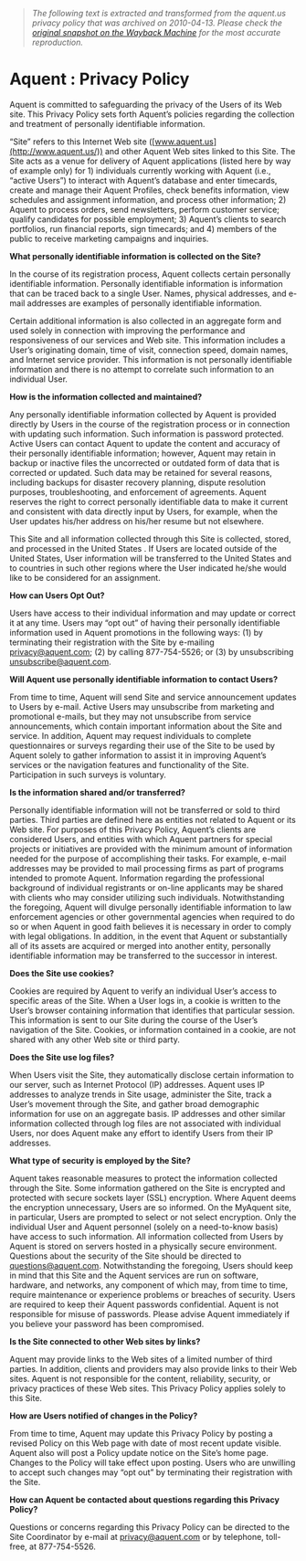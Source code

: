 > *The following text is extracted and transformed from the aquent.us privacy policy that was archived on 2010-04-13. Please check the [original snapshot on the Wayback Machine](https://web.archive.org/web/20100413072846id_/http%3A//aquent.us/learn_more/privacy.htm) for the most accurate reproduction.*

# Aquent : Privacy Policy

Aquent is committed to safeguarding the privacy of the Users of its Web site. This Privacy Policy sets forth Aquent’s policies regarding the collection and treatment of personally identifiable information.

“Site” refers to this Internet Web site ([www.aquent.us](http://www.aquent.us/)) and other Aquent Web sites linked to this Site. The Site acts as a venue for delivery of Aquent applications (listed here by way of example only) for 1) individuals currently working with Aquent (i.e., “active Users”) to interact with Aquent’s database and enter timecards, create and manage their Aquent Profiles, check benefits information, view schedules and assignment information, and process other information; 2) Aquent to process orders, send newsletters, perform customer service; qualify candidates for possible employment; 3) Aquent’s clients to search portfolios, run financial reports, sign timecards; and 4) members of the public to receive marketing campaigns and inquiries.

**What personally identifiable information is collected on the Site?**

In the course of its registration process, Aquent collects certain personally identifiable information. Personally identifiable information is information that can be traced back to a single User. Names, physical addresses, and e-mail addresses are examples of personally identifiable information.

Certain additional information is also collected in an aggregate form and used solely in connection with improving the performance and responsiveness of our services and Web site. This information includes a User’s originating domain, time of visit, connection speed, domain names, and Internet service provider. This information is not personally identifiable information and there is no attempt to correlate such information to an individual User. 

**How is the information collected and maintained?**

Any personally identifiable information collected by Aquent is provided directly by Users in the course of the registration process or in connection with updating such information. Such information is password protected. Active Users can contact Aquent to update the content and accuracy of their personally identifiable information; however, Aquent may retain in backup or inactive files the uncorrected or outdated form of data that is corrected or updated. Such data may be retained for several reasons, including backups for disaster recovery planning, dispute resolution purposes, troubleshooting, and enforcement of agreements. Aquent reserves the right to correct personally identifiable data to make it current and consistent with data directly input by Users, for example, when the User updates his/her address on his/her resume but not elsewhere.

This Site and all information collected through this Site is collected, stored, and processed in the United States . If Users are located outside of the United States, User information will be transferred to the United States and to countries in such other regions where the User indicated he/she would like to be considered for an assignment. 

**How can Users Opt Out?**

Users have access to their individual information and may update or correct it at any time. Users may “opt out” of having their personally identifiable information used in Aquent promotions in the following ways: (1) by terminating their registration with the Site by e-mailing [ privacy@aquent.com](mailto:privacy@aquent.com); (2) by calling 877-754-5526; or (3) by unsubscribing [unsubscribe@aquent.com](mailto:unsubscribe@aquent.com). 

**Will Aquent use personally identifiable information to contact Users?**

From time to time, Aquent will send Site and service announcement updates to Users by e-mail. Active Users may unsubscribe from marketing and promotional e-mails, but they may not unsubscribe from service announcements, which contain important information about the Site and service. In addition, Aquent may request individuals to complete questionnaires or surveys regarding their use of the Site to be used by Aquent solely to gather information to assist it in improving Aquent’s services or the navigation features and functionality of the Site. Participation in such surveys is voluntary. 

**Is the information shared and/or transferred?**

Personally identifiable information will not be transferred or sold to third parties. Third parties are defined here as entities not related to Aquent or its Web site. For purposes of this Privacy Policy, Aquent’s clients are considered Users, and entities with which Aquent partners for special projects or initiatives are provided with the minimum amount of information needed for the purpose of accomplishing their tasks. For example, e-mail addresses may be provided to mail processing firms as part of programs intended to promote Aquent. Information regarding the professional background of individual registrants or on-line applicants may be shared with clients who may consider utilizing such individuals. Notwithstanding the foregoing, Aquent will divulge personally identifiable information to law enforcement agencies or other governmental agencies when required to do so or when Aquent in good faith believes it is necessary in order to comply with legal obligations. In addition, in the event that Aquent or substantially all of its assets are acquired or merged into another entity, personally identifiable information may be transferred to the successor in interest. 

**Does the Site use cookies?**

Cookies are required by Aquent to verify an individual User’s access to specific areas of the Site. When a User logs in, a cookie is written to the User’s browser containing information that identifies that particular session. This information is sent to our Site during the course of the User’s navigation of the Site. Cookies, or information contained in a cookie, are not shared with any other Web site or third party. 

**Does the Site use log files?**

When Users visit the Site, they automatically disclose certain information to our server, such as Internet Protocol (IP) addresses. Aquent uses IP addresses to analyze trends in Site usage, administer the Site, track a User’s movement through the Site, and gather broad demographic information for use on an aggregate basis. IP addresses and other similar information collected through log files are not associated with individual Users, nor does Aquent make any effort to identify Users from their IP addresses. 

**What type of security is employed by the Site?**

Aquent takes reasonable measures to protect the information collected through the Site. Some information gathered on the Site is encrypted and protected with secure sockets layer (SSL) encryption. Where Aquent deems the encryption unnecessary, Users are so informed. On the MyAquent site, in particular, Users are prompted to select or not select encryption. Only the individual User and Aquent personnel (solely on a need-to-know basis) have access to such information. All information collected from Users by Aquent is stored on servers hosted in a physically secure environment. Questions about the security of the Site should be directed to [questions@aquent.com](mailto:questions@aquent.com). Notwithstanding the foregoing, Users should keep in mind that this Site and the Aquent services are run on software, hardware, and networks, any component of which may, from time to time, require maintenance or experience problems or breaches of security. Users are required to keep their Aquent passwords confidential. Aquent is not responsible for misuse of passwords. Please advise Aquent immediately if you believe your password has been compromised. 

**Is the Site connected to other Web sites by links?**

Aquent may provide links to the Web sites of a limited number of third parties. In addition, clients and providers may also provide links to their Web sites. Aquent is not responsible for the content, reliability, security, or privacy practices of these Web sites. This Privacy Policy applies solely to this Site. 

**How are Users notified of changes in the Policy?**

From time to time, Aquent may update this Privacy Policy by posting a revised Policy on this Web page with date of most recent update visible. Aquent also will post a Policy update notice on the Site’s home page. Changes to the Policy will take effect upon posting. Users who are unwilling to accept such changes may “opt out” by terminating their registration with the Site. 

**How can Aquent be contacted about questions regarding this Privacy Policy?**

Questions or concerns regarding this Privacy Policy can be directed to the Site Coordinator by e-mail at [privacy@aquent.com](mailto:privacy@aquent.com) or by telephone, toll-free, at 877-754-5526. 
